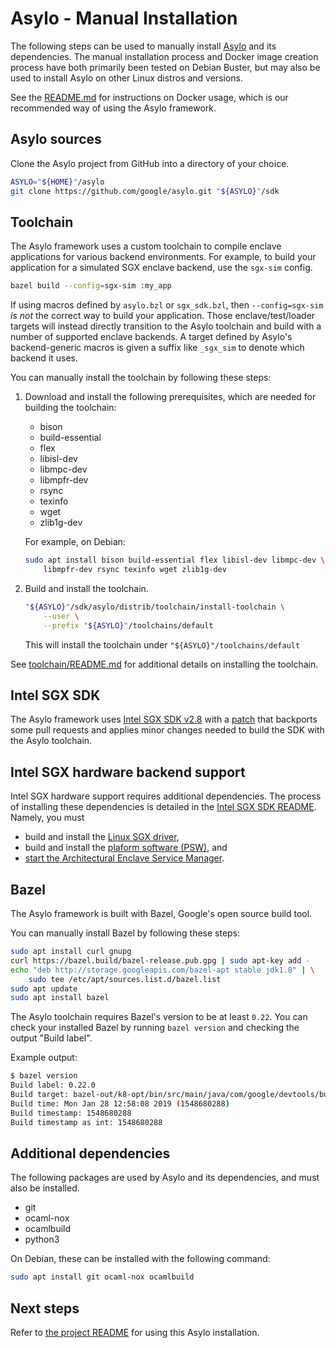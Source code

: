 # Asylo - Manual Installation

The following steps can be used to manually install
[Asylo](https://github.com/google/asylo) and its dependencies. The manual
installation process and Docker image creation process have both primarily been
tested on Debian Buster, but may also be used to install Asylo on other Linux
distros and versions.

See the [README.md](README.md) for instructions on Docker usage, which is our
recommended way of using the Asylo framework.

## Asylo sources

Clone the Asylo project from GitHub into a directory of your choice.

```bash
ASYLO="${HOME}"/asylo
git clone https://github.com/google/asylo.git "${ASYLO}"/sdk
```

## Toolchain

The Asylo framework uses a custom toolchain to compile enclave applications for
various backend environments. For example, to build your application for a
simulated SGX enclave backend, use the `sgx-sim` config.

```bash
bazel build --config=sgx-sim :my_app
```

If using macros defined by `asylo.bzl` or `sgx_sdk.bzl`, then `--config=sgx-sim`
*is not* the correct way to build your application. Those enclave/test/loader
targets will instead directly transition to the Asylo toolchain and build with a
number of supported enclave backends. A target defined by Asylo's
backend-generic macros is given a suffix like `_sgx_sim` to denote which backend
it uses.

You can manually install the toolchain by following these steps:

1.  Download and install the following prerequisites, which are needed for
    building the toolchain:

    *   bison
    *   build-essential
    *   flex
    *   libisl-dev
    *   libmpc-dev
    *   libmpfr-dev
    *   rsync
    *   texinfo
    *   wget
    *   zlib1g-dev

    For example, on Debian:

    ```bash
    sudo apt install bison build-essential flex libisl-dev libmpc-dev \
        libmpfr-dev rsync texinfo wget zlib1g-dev
    ```

1.  Build and install the toolchain.

    ```bash
    "${ASYLO}"/sdk/asylo/distrib/toolchain/install-toolchain \
        --user \
        --prefix "${ASYLO}"/toolchains/default
    ```

    This will install the toolchain under `"${ASYLO}"/toolchains/default`

See [toolchain/README.md](/asylo/distrib/toolchain/README.md) for additional
details on installing the toolchain.

## Intel SGX SDK

The Asylo framework uses
[Intel SGX SDK v2.8](https://github.com/intel/linux-sgx/blob/sgx_2.8/README.md)
with a [patch](asylo/distrib/sgx_x86_64/linux_sgx_2_8.patch) that backports some
pull requests and applies minor changes needed to build the SDK with the Asylo
toolchain.

## Intel SGX hardware backend support

Intel SGX hardware support requires additional dependencies. The process of
installing these dependencies is detailed in the
[Intel SGX SDK README](https://github.com/intel/linux-sgx/blob/master/README.md).
Namely, you must

*   build and install the
    [Linux SGX driver](https://github.com/intel/linux-sgx-driver),
*   build and install the
    [plaform software (PSW)](https://github.com/intel/linux-sgx/blob/master/README.md#install-the-intelr-sgx-psw),
    and
*   [start the Architectural Enclave Service Manager](https://github.com/intel/linux-sgx#start-or-stop-aesmd-service).

## Bazel

The Asylo framework is built with Bazel, Google's open source build tool.

You can manually install Bazel by following these steps:

```bash
sudo apt install curl gnupg
curl https://bazel.build/bazel-release.pub.gpg | sudo apt-key add -
echo "deb http://storage.googleapis.com/bazel-apt stable jdk1.8" | \
    sudo tee /etc/apt/sources.list.d/bazel.list
sudo apt update
sudo apt install bazel
```

The Asylo toolchain requires Bazel's version to be at least `0.22`. You can
check your installed Bazel by running `bazel version` and checking the output
"Build label".

Example output:

```bash
$ bazel version
Build label: 0.22.0
Build target: bazel-out/k8-opt/bin/src/main/java/com/google/devtools/build/lib/bazel/BazelServer_deploy.jar
Build time: Mon Jan 28 12:58:08 2019 (1548680288)
Build timestamp: 1548680288
Build timestamp as int: 1548680288
```

## Additional dependencies

The following packages are used by Asylo and its dependencies, and must also be
installed.

*   git
*   ocaml-nox
*   ocamlbuild
*   python3

On Debian, these can be installed with the following command:

```bash
sudo apt install git ocaml-nox ocamlbuild
```

## Next steps

Refer to [the project README](README.md#examples-1) for using this Asylo
installation.
